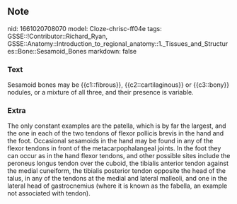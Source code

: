## Note
nid: 1661020708070
model: Cloze-chrisc-ff04e
tags: GSSE::!Contributor::Richard_Ryan, GSSE::Anatomy::Introduction_to_regional_anatomy::1._Tissues_and_Structures::Bone::Sesamoid_Bones
markdown: false

### Text
<div class='toggle'>
  Sesamoid bones may be {{c1::fibrous}}, {{c2::cartilaginous}} or
  {{c3::bony}} nodules, or a mixture of all three, and their
  presence is variable.
</div>

### Extra
<p id="c2419fbf-fb3d-4ed0-8116-5b0e535e9da6" class="">The only
constant examples are the patella, which is by far the largest, and
the one in each of the two tendons of flexor pollicis brevis in the
hand and the foot. Occasional sesamoids in the hand may be found in
any of the flexor tendons in front of the metacarpophalangeal
joints. In the foot they can occur as in the hand flexor tendons,
and other possible sites include the peroneus longus tendon over
the cuboid, the tibialis anterior tendon against the medial
cuneiform, the tibialis posterior tendon opposite the head of the
talus, in any of the tendons at the medial and lateral malleoli,
and one in the lateral head of gastrocnemius (where it is known as
the fabella, an example not associated with tendon).
